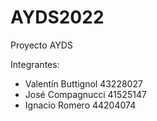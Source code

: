 # AYDS2022
Proyecto AYDS

Integrantes:
- Valentín Buttignol 43228027
- José Compagnucci 41525147
- Ignacio Romero 44204074
